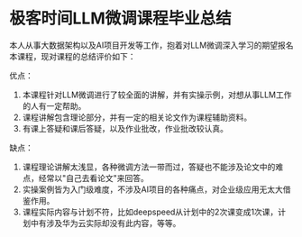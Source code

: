 # 极客时间LLM微调课程毕业总结

本人从事大数据架构以及AI项目开发等工作，抱着对LLM微调深入学习的期望报名本课程，现对课程的总结评价如下：

优点：

1. 本课程针对LLM微调进行了较全面的讲解，并有实操示例，对想从事LLM工作的人有一定帮助。
2. 课程讲解包含理论部分，并有一定的相关论文作为课程辅助资料。
3. 有课上答疑和课后答疑，以及作业批改，作业批改较认真。

缺点：

1. 课程理论讲解太浅显，各种微调方法一带而过，答疑也不能涉及论文中的难点，经常以"自己去看论文"来回答。
2. 实操案例皆为入门级难度，不涉及AI项目的各种痛点，对企业级应用无太大借鉴作用。
3. 课程实际内容与计划不符，比如deepspeed从计划中的2次课变成1次课，计划中有涉及华为云实际却没有此内容，等等。
